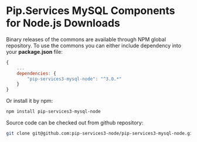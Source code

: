 # Pip.Services MySQL Components for Node.js Downloads

Binary releases of the commons are available through NPM global repository. 
To use the commons you can either include dependency into your **package.json** file:

```js
{
    ...
    dependencies: {
        "pip-services3-mysql-node": "^3.0.*"
    }
}
``` 

Or install it by npm:

```bash
npm install pip-services3-mysql-node
```

Source code can be checked out from github repository:

```bash
git clone git@github.com:pip-services3-node/pip-services3-mysql-node.git
```
